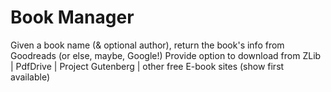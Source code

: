 # Book Manager
Given a book name (& optional author), return the book's info from Goodreads (or else, maybe, Google!)
Provide option to download from ZLib | PdfDrive | Project Gutenberg | other free E-book sites (show first available)